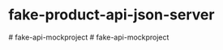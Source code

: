 # fake-product-api-json-server
#   f a k e - a p i - m o c k p r o j e c t  
 #   f a k e - a p i - m o c k p r o j e c t  
 